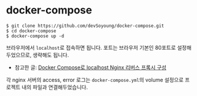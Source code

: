 # docker-compose

```
$ git clone https://github.com/devSoyoung/docker-compose.git
$ cd docker-compose
$ docker-compose up -d
```

브라우저에서 `localhost`로 접속하면 됩니다. 포트는 브라우저 기본인 80포트로 설정해두었으므로, 생략해도 됩니다.

* 참고한 글: [Docker Compose로 localhost Nginx 리버스 프록시 구성](https://medium.com/sjk5766/docker-compose%EB%A1%9C-localhost-nginx-%EB%A6%AC%EB%B2%84%EC%8A%A4-%ED%94%84%EB%A1%9D%EC%8B%9C-%EA%B5%AC%EC%84%B1-8214d41a94fc)

각 nginx 서버의 access, error 로그는 `docker-compose.yml`의 volume 설정으로 프로젝트 내의 파일과 연결해두었습니다.

